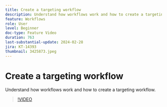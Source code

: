 ```yaml
---
title: Create a targeting workflow
description: Understand how workflows work and how to create a targeting workflow.
feature: Workflows
role: User
level: Beginner
doc-type: Feature Video
duration: 763
last-substantial-update: 2024-02-28
jira: KT-14393
thumbnail: 3425873.jpeg
---
```


# Create a targeting workflow

Understand how workflows work and how to create a targeting workflow.

>[!VIDEO](https://video.tv.adobe.com/v/3425873/?learn=on)
